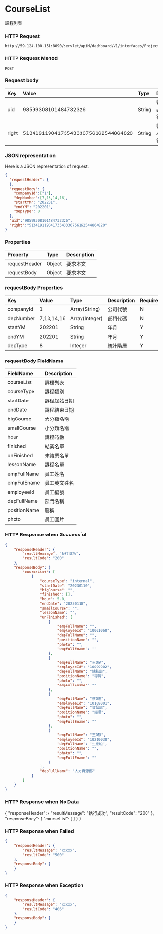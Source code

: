 # CourseList
課程列表

### HTTP Request
```
http://59.124.100.151:8090/servlet/apiM/dashboard/V1/interfaces/ProjectParticipate/CourseList
```

### HTTP Request Mehod
```
POST
```

### Request body
| Key | Value | Type | Description |
|:----------|:-------------|:-----|:------------|
| uid | 98599308101484732326 | String | 需透過apiLogin取得
| right | 51341911904173543336756162544864820 | String | 需透過apiLogin取得 |

### JSON representation

Here is a JSON representation of request.
```json
{
  "requestHeader": {
  },
  "requestBody": {
    "companyId":["1"],
    "depNumber":[7,13,14,16],
    "startYM": "202201",
    "endYM": "202201",
    "depType": 8
  },
  "uid":"98599308101484732326",
  "right":"51341911904173543336756162544864820"
}
```

### Properties
| Property | Type | Description |
|:---------|:-----|:------------|
| requestHeader | Object | 要求本文 |
| requestBody | Object | 要求本文 |

### requestBody Properties
| Key | Value | Type | Description | Required | Format |
|:----------|:-------------|:-----|:------------|:------------|:------------|
| companyId | 1 | Array(String) | 公司代號 | N | n/a |
| depNumber | 7,13,14,16 | Array(Integer) | 部門代碼 | N | n/a |
| startYM | 202201 | String | 年月 | Y | YYYYmm |
| endYM | 202201 | String | 年月 | Y | YYYYmm |
| depType | 8 | Integer | 統計階層 | Y | n/a |

### requestBody FieldName
| FieldName | Description |
|:----------|:-------------|
| courseList | 課程列表 |
| courseType | 課程類別 |
| startDate | 課程起始日期 |
| endDate | 課程結束日期 |
| bigCourse | 大分類名稱 |
| smallCourse | 小分類名稱 |
| hour | 課程時數 |
| finished | 結業名單 |
| unFinished | 未結業名單 |
| lessonName | 課程名單 |
| empFullName | 員工姓名 |
| empFulEname | 員工英文姓名 |
| employeeId | 員工編號 |
| depFullName | 部門名稱 |
| positionName | 職稱 |
| photo | 員工圖片 |

### HTTP Response when Successful
```json
{
    "responseHeader": {
        "resultMessage": "執行成功",
        "resultCode": "200"
    },
    "responseBody": {
        "courseList": [
            {
                "courseType": "internal",
                "startDate": "20230110",
                "bigCourse": "",
                "finished": [],
                "hour": 5.0,
                "endDate": "20230110",
                "smallCourse": "",
                "lessonName": "",
                "unFinished": [
                    {
                        "empFullName": "",
                        "employeeId": "10001068",
                        "depFullName": "",
                        "positionName": "",
                        "photo": "",
                        "empFullEname": ""
                    },
                    {
                        "empFullName": "王O足",
                        "employeeId": "10009002",
                        "depFullName": "總務部",
                        "positionName": "專員",
                        "photo": "",
                        "empFullEname": ""
                    },
                    {
                        "empFullName": "蔡O隆",
                        "employeeId": "10108001",
                        "depFullName": "資訊部",
                        "positionName": "經理",
                        "photo": "",
                        "empFullEname": ""
                    },
                    {
                        "empFullName": "王O靜",
                        "employeeId": "10210038",
                        "depFullName": "生產組",
                        "positionName": "",
                        "photo": "",
                        "empFullEname": ""
                    }
                ],
                "depFullName": "人力資源部"
            }
        ]
    }
}
```

### HTTP Response when No Data
{
    "responseHeader": {
        "resultMessage": "執行成功",
        "resultCode": "200"
    },
    "responseBody": {
        "courseList": [
        ]
    }
}

### HTTP Response when Failed
```json
{
    "responseHeader": {
        "resultMessage": "xxxxx",
        "resultCode": "500"
    },
    "responseBody": {
    }
}
```

### HTTP Response when Exception
```json
{
    "responseHeader": {
        "resultMessage": "xxxxx",
        "resultCode": "406"
    },
    "responseBody": {
    }
}
```
